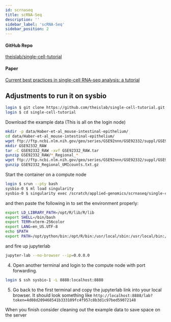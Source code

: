 ```yaml
---
id: scrnaseq
title: scRNA-Seq
description: ''
sidebar_label: 'scRNA-Seq'
sidebar_position: 2
---
```


#### GitHub Repo

[theislab/single-cell-tutorial](https://github.com/theislab/single-cell-tutorial)

#### Paper

[Current best practices in single-cell RNA-seq analysis: a tutorial](https://pubmed.ncbi.nlm.nih.gov/31217225/)

## Adjustments to run it on sysbio

```bash
login $ git clone https://github.com/theislab/single-cell-tutorial.git
login $ cd single-cell-tutorial
```

Download the example data (This is all on the login node)

```bash
mkdir -p data/Haber-et-al_mouse-intestinal-epithelium/
cd data/Haber-et-al_mouse-intestinal-epithelium/
wget ftp://ftp.ncbi.nlm.nih.gov/geo/series/GSE92nnn/GSE92332/suppl/GSE92332_RAW.tar
mkdir GSE92332_RAW
tar -C GSE92332_RAW -xvf GSE92332_RAW.tar
gunzip GSE92332_RAW/*_Regional_*
wget ftp://ftp.ncbi.nlm.nih.gov/geo/series/GSE92nnn/GSE92332/suppl/GSE92332_Regional_UMIcounts.txt.gz
gunzip GSE92332_Regional_UMIcounts.txt.gz
```

Start the container on a compute node

<!-- TODO Make this a batch script -->

```bash
login $ srun --pty bash
sysbio-0 $ ml load singularity
sysbio-0 $ singularity exec /scratch/applied-genomics/scrnaseq/single-cell-analysis_210114.sif bash
```

and then paste the following in to set the environment properly:

```bash
export LD_LIBRARY_PATH=/opt/R/lib/R/lib
export SHELL=/bin/bash
export TERM=xterm-256color
export LANG=en_US.UTF-8
echo $PATH
export PATH=/opt/python/bin:/opt/R/bin:/usr/local/sbin:/usr/local/bin:/usr/sbin:/usr/bin:/sbin:/bin
```

and fire up jupyterlab

```bash
jupyter-lab --no-browser --ip=0.0.0.0
```

4. Open another terminal and login to the compute node with port forwarding.

```bash
login $ ssh sysbio-1 -L 8888:localhost:8888
```

5. Go back to the first terminal and copy the jupyterlab link into your local browser. It should look something like `http://localhost:8888/lab?token=4d08d209468541b333109fc4f957c8b3d1c97bed59072148`


When you finish consider cleaning out the example data to save space on the server